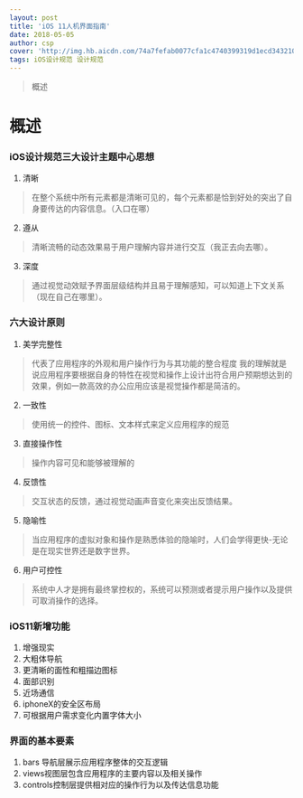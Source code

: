 ```yaml
---
layout: post
title: 'iOS 11人机界面指南'
date: 2018-05-05
author: csp
cover: 'http://img.hb.aicdn.com/74a7fefab0077cfa1c4740399319d1ecd343210f10bfa-ZAqmAm_fw658'
tags: iOS设计规范 设计规范
---
```


> 概述

# 概述
### iOS设计规范三大设计主题中心思想
1. 清晰
>在整个系统中所有元素都是清晰可见的，每个元素都是恰到好处的突出了自身要传达的内容信息。（入口在哪）
2. 遵从
>清晰流畅的动态效果易于用户理解内容并进行交互（我正去向去哪）。
3. 深度
>通过视觉动效赋予界面层级结构并且易于理解感知，可以知道上下文关系（现在自己在哪里）。

### 六大设计原则
1. 美学完整性
>代表了应用程序的外观和用户操作行为与其功能的整合程度
我的理解就是说应用程序要根据自身的特性在视觉和操作上设计出符合用户预期想达到的效果，例如一款高效的办公应用应该是视觉操作都是简洁的。
2. 一致性
>使用统一的控件、图标、文本样式来定义应用程序的规范
3. 直接操作性
>操作内容可见和能够被理解的
4. 反馈性
>交互状态的反馈，通过视觉动画声音变化来突出反馈结果。
5. 隐喻性
>当应用程序的虚拟对象和操作是熟悉体验的隐喻时，人们会学得更快-无论是在现实世界还是数字世界。
6. 用户可控性
>系统中人才是拥有最终掌控权的，系统可以预测或者提示用户操作以及提供可取消操作的选择。

### iOS11新增功能
1. 增强现实
2. 大粗体导航
3. 更清晰的面性和粗描边图标
4. 面部识别
5. 近场通信
6. iphoneX的安全区布局
7. 可根据用户需求变化内置字体大小

### 界面的基本要素
1. bars 导航层展示应用程序整体的交互逻辑
2. views视图层包含应用程序的主要内容以及相关操作
3. controls控制层提供相对应的操作行为以及传达信息功能